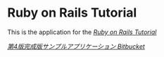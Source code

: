 # Ruby on Rails Tutorial

This is the application for the
[*Ruby on Rails Tutorial*](http://railstutorial.jp/)

[*第4版完成版サンプルアプリケーション Bitbucket*](https://bitbucket.org/railstutorial/sample_app_4th_ed)
